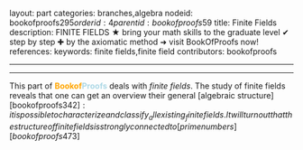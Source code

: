 layout: part
categories: branches,algebra
nodeid: bookofproofs$295
orderid: 4
parentid: bookofproofs$59
title: Finite Fields
description: FINITE FIELDS ★ bring your math skills to the graduate level ✔ step by step ✚ by the axiomatic method ➜ visit BookOfProofs now!
references: 
keywords: finite fields,finite field
contributors: bookofproofs

---


---

This part of <strong><span style='color:orange'>Bookof</span><span style='color:lightblue'>Proofs</span></strong> deals with _finite fields_. The study of finite fields reveals that one can get an overview their general [algebraic structure][bookofproofs$342]: it is possible to characterize and classify _all existing_ finite fields. It will turn out that the structure of finite fields is strongly connected to [prime numbers][bookofproofs$473]
